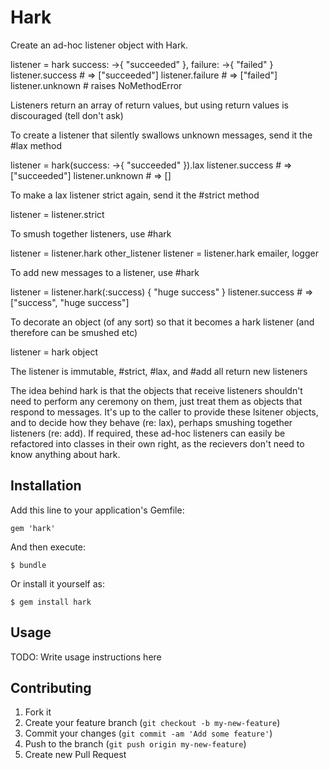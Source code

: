# Hark

Create an ad-hoc listener object with Hark.

  listener = hark success: ->{ "succeeded" }, failure: ->{ "failed" }
  listener.success # => ["succeeded"]
  listener.failure # => ["failed"]
  listener.unknown # raises NoMethodError

Listeners return an array of return values, but using return values is discouraged (tell don't ask)

To create a listener that silently swallows unknown messages, send it the #lax method

  listener = hark(success: ->{ "succeeded" }).lax
  listener.success # => ["succeeded"]
  listener.unknown # => []

To make a lax listener strict again, send it the #strict method

  listener = listener.strict

To smush together listeners, use #hark

  listener = listener.hark other_listener
  listener = listener.hark emailer, logger

To add new messages to a listener, use #hark

  listener = listener.hark(:success) { "huge success" }
  listener.success # => ["success", "huge success"]

To decorate an object (of any sort) so that it becomes a hark listener (and therefore can be smushed etc)

  listener = hark object

The listener is immutable, #strict, #lax, and #add all return new listeners

The idea behind hark is that the objects that receive listeners shouldn't need to perform any ceremony on
them, just treat them as objects that respond to messages.  It's up to the caller to provide these lsitener objects,
and to decide how they behave (re: lax), perhaps smushing together listeners (re: add).  If required, these ad-hoc
listeners can easily be refactored into classes in their own right, as the recievers don't need to know anything about
hark.

## Installation

Add this line to your application's Gemfile:

    gem 'hark'

And then execute:

    $ bundle

Or install it yourself as:

    $ gem install hark

## Usage

TODO: Write usage instructions here

## Contributing

1. Fork it
2. Create your feature branch (`git checkout -b my-new-feature`)
3. Commit your changes (`git commit -am 'Add some feature'`)
4. Push to the branch (`git push origin my-new-feature`)
5. Create new Pull Request
